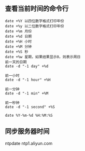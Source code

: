 ## 查看当前时间的命令行
```
date +%Y 以四位数字格式打印年份
date +%y 以二位数字格式打印年份
date +%m 月份
date +%d 日期
date +%H 小时
date +%M 分钟
date +%S 秒
date +%w 星期，如果结果显示0，则表示周日
前一天的日期
date -d "-1 day" +%d
 
前一小时
date -d "-1 hour" +%H
 
前一分钟
date -d "-1 min" +%M
 
前一秒钟
date -d "-1 second" +%S

date %Y-%m-%d %H:%M:%S

```

## 同步服务器时间
ntpdate ntp1.aliyun.com
